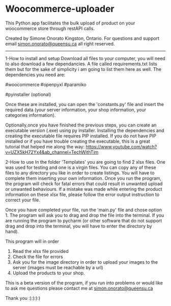 # Woocommerce-uploader
This Python app facilitates the bulk upload of product on your woocommerce store through restAPI calls.

Created by Simone Onorato
Kingston, Ontario.
For questions and support email simon.onorato@queensu.ca
all right reserved.

-----------------------------------------------------------------------------------------------------------
1-How to install and setup
Download all files to your computer, you will need to also download a few dependancies.
A file called requirements.txt lists them but for the sake of simplicity i am going to list them here as well.
The dependencies you need are:

#woocommerce
#openpyxl
#paramiko

#pyinstaller (optional)

Once these are installed, you can open the 'constants.py' file and insert the required data (your server information, your shop information, your categories information).

Optionally,once you have finished the previous steps, you can create an executable version (.exe) using py installer. Installing the dependencies and creating the executable file requires PIP installed. If you do not have PIP installed or if you have trouble creating the executable, this is a great tutorial that helped me along the way:
https://www.youtube.com/watch?v=UZX5kH72Yx4&ab_channel=TechWithTim

2-How to use
In the folder 'Templates' you are going to find 2 xlsx files. One was used for testing and one is a virgin files. You can copy any of these files to any directory you like in order to create listings. You will have to complete them inserting your own information. Once you run the program, the program will check for fatal errors that could result in unwanted upload or unwanted behaviours. If a mistake was made while entering the product information on these xlsx file, please follow the error output instruction to correct your file.

Once you have completed your file, run the 'main.py' file and chose option 1. The program will ask you to drag and drop the file into the terminal. If you are running the program to pycharm (or other software that do not support drag and drop into the terminal, you will have to enter the directory by hand).

This program will in order
1. Read the xlsx file provided
2. Check the file for errors
3. Ask you for the image directory in order to upload your images to the server (images must be reachable by a url)
4. Upload the products to your shop.

This is a beta version of the program, if you run into problems or would like to ask me questions please contact me at
simon.onorato@queensu.ca

Thank you :):):):)
